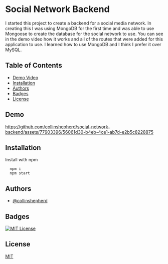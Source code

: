 # Social Network Backend

I started this project to create a backend for a social media network. In creating this I was using MongoDB for the first time and was able to use Mongoose to create the database for the social network to use. You can see in the demo video how it works and all of the routes that were added for this application to use. I learned how to use MongoDB and I think I prefer it over MySQL.

## Table of Contents

- [Demo Video](#Demo)
- [Installation](#installation)
- [Authors](#authors)
- [Badges](#badges)
- [License](#license)

## Demo


https://github.com/collinshepherd/social-network-backend/assets/77903396/56061d30-b4eb-4ce1-ab7d-e2b5c8228875


## Installation

Install with npm

```
  npm i
  npm start
```

## Authors

- [@collinshepherd](https://www.github.com/collinshepherd)

## Badges

[![MIT License](https://img.shields.io/badge/License-MIT-green.svg)](https://choosealicense.com/licenses/mit/)

## License

[MIT](https://choosealicense.com/licenses/mit/)
